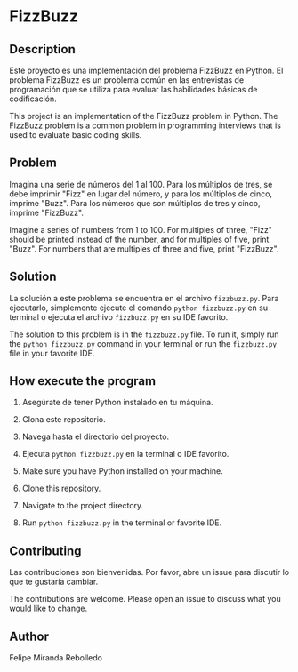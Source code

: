# FizzBuzz

## Description
Este proyecto es una implementación del problema FizzBuzz en Python. El problema FizzBuzz es un problema común en las entrevistas de programación que se utiliza para evaluar las habilidades básicas de codificación.

This project is an implementation of the FizzBuzz problem in Python. The FizzBuzz problem is a common problem in programming interviews that is used to evaluate basic coding skills.

## Problem
Imagina una serie de números del 1 al 100. Para los múltiplos de tres, se debe imprimir "Fizz" en lugar del número, y para los múltiplos de cinco, imprime "Buzz". Para los números que son múltiplos de tres y cinco, imprime "FizzBuzz".

Imagine a series of numbers from 1 to 100. For multiples of three, "Fizz" should be printed instead of the number, and for multiples of five, print "Buzz". For numbers that are multiples of three and five, print "FizzBuzz".

## Solution
La solución a este problema se encuentra en el archivo `fizzbuzz.py`. Para ejecutarlo, simplemente ejecute el comando `python fizzbuzz.py` en su terminal o ejecuta el archivo `fizzbuzz.py` en su IDE favorito.

The solution to this problem is in the `fizzbuzz.py` file. To run it, simply run the `python fizzbuzz.py` command in your terminal or run the `fizzbuzz.py` file in your favorite IDE.

## How execute the program
1. Asegúrate de tener Python instalado en tu máquina.
2. Clona este repositorio.
3. Navega hasta el directorio del proyecto.
4. Ejecuta `python fizzbuzz.py` en la terminal o IDE favorito.

1. Make sure you have Python installed on your machine.
2. Clone this repository.
3. Navigate to the project directory.
4. Run `python fizzbuzz.py` in the terminal or favorite IDE.

## Contributing
Las contribuciones son bienvenidas. Por favor, abre un issue para discutir lo que te gustaría cambiar.

The contributions are welcome. Please open an issue to discuss what you would like to change.

## Author
Felipe Miranda Rebolledo
